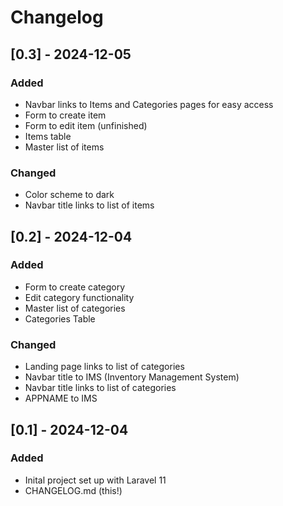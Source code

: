 # Changelog

## [0.3] - 2024-12-05
### Added
- Navbar links to Items and Categories pages for easy access
- Form to create item
- Form to edit item (unfinished)
- Items table
- Master list of items

### Changed
- Color scheme to dark
- Navbar title links to list of items

## [0.2] - 2024-12-04
### Added
- Form to create category
- Edit category functionality
- Master list of categories
- Categories Table

### Changed
- Landing page links to list of categories
- Navbar title to IMS (Inventory Management System)
- Navbar title links to list of categories
- APPNAME to IMS

## [0.1] - 2024-12-04
### Added
- Inital project set up with Laravel 11
- CHANGELOG.md (this!)